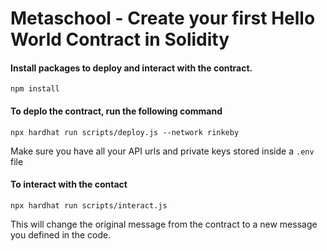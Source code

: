# Metaschool - Create your first Hello World Contract in Solidity

#### Install packages to deploy and interact with the contract.

``` 
npm install 
```

#### To deplo the contract, run the following command

```
npx hardhat run scripts/deploy.js --network rinkeby
```
Make sure you have all your API urls and private keys stored inside a `.env` file

#### To interact with the contact

```
npx hardhat run scripts/interact.js
```

This will change the original message from the contract to a new message you defined in the code.
